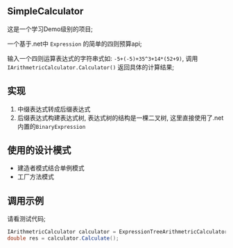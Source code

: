 ## SimpleCalculator

这是一个学习Demo级别的项目;

一个基于.net中 `Expression` 的简单的四则预算api;

输入一个四则运算表达式的字符串式如: `-5+(-5)+35^3+14*(52+9)`, 调用 `IArithmetricCalculator.Calculator()` 返回具体的计算结果;

## 实现

1. 中缀表达式转成后缀表达式
2. 后缀表达式构建表达式树, 表达式树的结构是一棵二叉树, 这里直接使用了.net内置的`BinaryExpression`

## 使用的设计模式

- 建造者模式结合单例模式
- 工厂方法模式

## 调用示例

请看测试代码;

```csharp
IArithmetricCalculator calculator = ExpressionTreeArithmetricCalculator.Create(exprText);
double res = calculator.Calculate();
```
